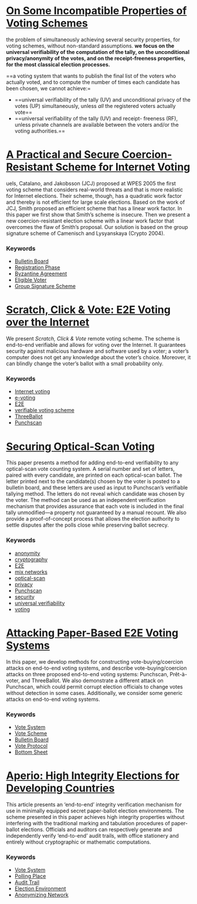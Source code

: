 
# [On Some Incompatible Properties of Voting Schemes](https://link-springer-com.zorac.aub.aau.dk/chapter/10.1007/978-3-642-12980-3_11)
the problem of simultaneously achieving several security properties, for voting schemes, without non-standard assumptions.
**we focus on the universal verifiability of the computation of the tally, on the unconditional privacy/anonymity of the votes, and on the receipt-freeness properties, for the most classical election processes.**

==a voting system that wants to publish the final list of the voters who actually voted, and to compute the number of times each candidate has been chosen, we cannot achieve:=
- ==universal verifiability of the tally (UV) and unconditional privacy of the votes (UP) simultaneously, unless _all_ the registered voters actually vote==
- ==universal verifiability of the tally (UV) and receipt- freeness (RF), unless private channels are available between the voters and/or the voting authorities.==


# [A Practical and Secure Coercion-Resistant Scheme for Internet Voting](https://link-springer-com.zorac.aub.aau.dk/chapter/10.1007/978-3-642-12980-3_20)
uels, Catalano, and Jakobsson (JCJ) proposed at WPES 2005 the first voting scheme that considers real-world threats and that is more realistic for Internet elections. Their scheme, though, has a quadratic work factor and thereby is not efficient for large scale elections. Based on the work of JCJ, Smith proposed an efficient scheme that has a linear work factor. In this paper we first show that Smith’s scheme is insecure. Then we present a new coercion-resistant election scheme with a linear work factor that overcomes the flaw of Smith’s proposal. Our solution is based on the group signature scheme of Camenisch and Lysyanskaya (Crypto 2004).

### Keywords

- [Bulletin Board](https://link-springer-com.zorac.aub.aau.dk/search?query=Bulletin%20Board&facet-discipline=%22Computer%20Science%22)
- [Registration Phase](https://link-springer-com.zorac.aub.aau.dk/search?query=Registration%20Phase&facet-discipline=%22Computer%20Science%22)
- [Byzantine Agreement](https://link-springer-com.zorac.aub.aau.dk/search?query=Byzantine%20Agreement&facet-discipline=%22Computer%20Science%22)
- [Eligible Voter](https://link-springer-com.zorac.aub.aau.dk/search?query=Eligible%20Voter&facet-discipline=%22Computer%20Science%22)
- [Group Signature Scheme](https://link-springer-com.zorac.aub.aau.dk/search?query=Group%20Signature%20Scheme&facet-discipline=%22Computer%20Science%22)

# [Scratch, Click & Vote: E2E Voting over the Internet](https://link-springer-com.zorac.aub.aau.dk/chapter/10.1007/978-3-642-12980-3_21)
We present _Scratch, Click & Vote_ remote voting scheme. The scheme is end-to-end verifiable and allows for voting over the Internet. It guarantees security against malicious hardware and software used by a voter; a voter’s computer does not get any knowledge about the voter’s choice. Moreover, it can blindly change the voter’s ballot with a small probability only.
### Keywords

- [Internet voting](https://link-springer-com.zorac.aub.aau.dk/search?query=Internet%20voting&facet-discipline=%22Computer%20Science%22)
- [e-voting](https://link-springer-com.zorac.aub.aau.dk/search?query=e-voting&facet-discipline=%22Computer%20Science%22)
- [E2E](https://link-springer-com.zorac.aub.aau.dk/search?query=E2E&facet-discipline=%22Computer%20Science%22)
- [verifiable voting scheme](https://link-springer-com.zorac.aub.aau.dk/search?query=verifiable%20voting%20scheme&facet-discipline=%22Computer%20Science%22)
- [ThreeBallot](https://link-springer-com.zorac.aub.aau.dk/search?query=ThreeBallot&facet-discipline=%22Computer%20Science%22)
- [Punchscan](https://link-springer-com.zorac.aub.aau.dk/search?query=Punchscan&facet-discipline=%22Computer%20Science%22)

# [Securing Optical-Scan Voting](https://link-springer-com.zorac.aub.aau.dk/chapter/10.1007/978-3-642-12980-3_22)
This paper presents a method for adding end-to-end verifiability to any optical-scan vote counting system. A serial number and set of letters, paired with every candidate, are printed on each optical-scan ballot. The letter printed next to the candidate(s) chosen by the voter is posted to a bulletin board, and these letters are used as input to Punchscan’s verifiable tallying method. The letters do not reveal which candidate was chosen by the voter. The method can be used as an independent verification mechanism that provides assurance that each vote is included in the final tally unmodified—a property not guaranteed by a manual recount. We also provide a proof-of-concept process that allows the election authority to settle disputes after the polls close while preserving ballot secrecy.

### Keywords

- [anonymity](https://link-springer-com.zorac.aub.aau.dk/search?query=anonymity&facet-discipline=%22Computer%20Science%22)
- [cryptography](https://link-springer-com.zorac.aub.aau.dk/search?query=cryptography&facet-discipline=%22Computer%20Science%22)
- [E2E](https://link-springer-com.zorac.aub.aau.dk/search?query=E2E&facet-discipline=%22Computer%20Science%22)
- [mix networks](https://link-springer-com.zorac.aub.aau.dk/search?query=mix%20networks&facet-discipline=%22Computer%20Science%22)
- [optical-scan](https://link-springer-com.zorac.aub.aau.dk/search?query=optical-scan&facet-discipline=%22Computer%20Science%22)
- [privacy](https://link-springer-com.zorac.aub.aau.dk/search?query=privacy&facet-discipline=%22Computer%20Science%22)
- [Punchscan](https://link-springer-com.zorac.aub.aau.dk/search?query=Punchscan&facet-discipline=%22Computer%20Science%22)
- [security](https://link-springer-com.zorac.aub.aau.dk/search?query=security&facet-discipline=%22Computer%20Science%22)
- [universal verifiability](https://link-springer-com.zorac.aub.aau.dk/search?query=universal%20verifiability&facet-discipline=%22Computer%20Science%22)
- [voting](https://link-springer-com.zorac.aub.aau.dk/search?query=voting&facet-discipline=%22Computer%20Science%22)

# [Attacking Paper-Based E2E Voting Systems](https://link-springer-com.zorac.aub.aau.dk/chapter/10.1007/978-3-642-12980-3_23)
In this paper, we develop methods for constructing vote-buying/coercion attacks on end-to-end voting systems, and describe vote-buying/coercion attacks on three proposed end-to-end voting systems: Punchscan, Prêt-à-voter, and ThreeBallot. We also demonstrate a different attack on Punchscan, which could permit corrupt election officials to change votes without detection in some cases. Additionally, we consider some generic attacks on end-to-end voting systems.

### Keywords

- [Vote System](https://link-springer-com.zorac.aub.aau.dk/search?query=Vote%20System&facet-discipline=%22Computer%20Science%22)
- [Vote Scheme](https://link-springer-com.zorac.aub.aau.dk/search?query=Vote%20Scheme&facet-discipline=%22Computer%20Science%22)
- [Bulletin Board](https://link-springer-com.zorac.aub.aau.dk/search?query=Bulletin%20Board&facet-discipline=%22Computer%20Science%22)
- [Vote Protocol](https://link-springer-com.zorac.aub.aau.dk/search?query=Vote%20Protocol&facet-discipline=%22Computer%20Science%22)
- [Bottom Sheet](https://link-springer-com.zorac.aub.aau.dk/search?query=Bottom%20Sheet&facet-discipline=%22Computer%20Science%22)


# [Aperio: High Integrity Elections for Developing Countries](https://link-springer-com.zorac.aub.aau.dk/chapter/10.1007/978-3-642-12980-3_24)
This article presents an ‘end-to-end’ integrity verification mechanism for use in minimally equipped secret paper-ballot election environments. The scheme presented in this paper achieves high integrity properties without interfering with the traditional marking and tabulation procedures of paper-ballot elections. Officials and auditors can respectively generate and independently verify ‘end-to-end’ audit trails, with office stationery and entirely without cryptographic or mathematic computations.

### Keywords

- [Vote System](https://link-springer-com.zorac.aub.aau.dk/search?query=Vote%20System&facet-discipline=%22Computer%20Science%22)
- [Polling Place](https://link-springer-com.zorac.aub.aau.dk/search?query=Polling%20Place&facet-discipline=%22Computer%20Science%22)
- [Audit Trail](https://link-springer-com.zorac.aub.aau.dk/search?query=Audit%20Trail&facet-discipline=%22Computer%20Science%22)
- [Election Environment](https://link-springer-com.zorac.aub.aau.dk/search?query=Election%20Environment&facet-discipline=%22Computer%20Science%22)
- [Anonymizing Network](https://link-springer-com.zorac.aub.aau.dk/search?query=Anonymizing%20Network&facet-discipline=%22Computer%20Science%22)
